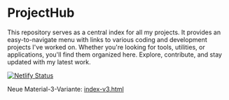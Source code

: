 # ProjectHub
This repository serves as a central index for all my projects. It provides an easy-to-navigate menu with links to various coding and development projects I've worked on. Whether you're looking for tools, utilities, or applications, you'll find them organized here. Explore, contribute, and stay updated with my latest work.

[![Netlify Status](https://api.netlify.com/api/v1/badges/9e01ceff-ab27-4ee4-8e28-e69982311acc/deploy-status)](https://app.netlify.com/sites/daddiotime-projecthub/deploys)

Neue Material-3-Variante: [index-v3.html](https://daddiotime-kidsskills.netlify.app/ProjectHub/index-v3.html)
